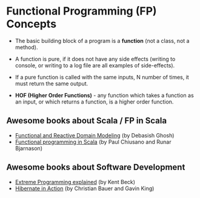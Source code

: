# Functional Programming (FP) Concepts

 - The basic building block of a program is a **function** (not a class, not a method).
 
 - A function is pure, if it does not have any side effects (writing to console, or writing to a log file are all 
 examples of side-effects).
 
 - If a pure function is called with the same inputs, N number of times, it must return the same output.
 
 - **HOF (Higher Order Functions)** - any function which takes a function as an input, or which returns a function, is 
 a higher order function.
 
## Awesome books about Scala / FP in Scala

 - [Functional and Reactive Domain Modeling](https://www.manning.com/books/functional-and-reactive-domain-modeling) (by Debasish Ghosh)
 - [Functional programming in Scala](https://www.manning.com/books/functional-programming-in-scala) (by Paul Chiusano and Runar Bjarnason)
 
## Awesome books about Software Development

 - [Extreme Programming explained](https://www.amazon.in/Extreme-Programming-Explained-Embrace-Change/dp/0321278658) (by Kent Beck)
 - [Hibernate in Action](https://www.manning.com/books/hibernate-in-action) (by Christian Bauer and Gavin King)
 